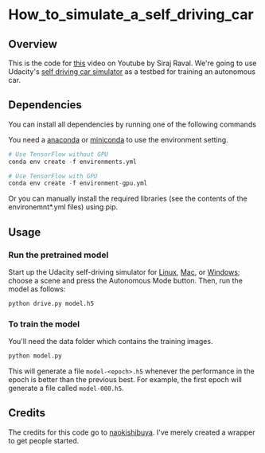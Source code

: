 # How_to_simulate_a_self_driving_car

## Overview

This is the code for [this](https://youtu.be/EaY5QiZwSP4) video on Youtube by Siraj Raval. We're going to use Udacity's [self driving car simulator](https://github.com/udacity/self-driving-car-sim) as a testbed for training an autonomous car. 

## Dependencies

You can install all dependencies by running one of the following commands

You need a [anaconda](https://www.continuum.io/downloads) or [miniconda](https://conda.io/miniconda.html) to use the environment setting.

```python
# Use TensorFlow without GPU
conda env create -f environments.yml 

# Use TensorFlow with GPU
conda env create -f environment-gpu.yml
```

Or you can manually install the required libraries (see the contents of the environemnt*.yml files) using pip.


## Usage


### Run the pretrained model

Start up the Udacity self-driving simulator for [Linux](https://d17h27t6h515a5.cloudfront.net/topher/2017/February/58983558_beta-simulator-linux/beta-simulator-linux.zip), [Mac](https://d17h27t6h515a5.cloudfront.net/topher/2017/February/58983385_beta-simulator-mac/beta-simulator-mac.zip), or [Windows](https://d17h27t6h515a5.cloudfront.net/topher/2017/February/58983318_beta-simulator-windows/beta-simulator-windows.zip); choose a scene and press the Autonomous Mode button.  Then, run the model as follows:

```python
python drive.py model.h5
```

### To train the model

You'll need the data folder which contains the training images.

```python
python model.py
```

This will generate a file `model-<epoch>.h5` whenever the performance in the epoch is better than the previous best.  For example, the first epoch will generate a file called `model-000.h5`.

## Credits

The credits for this code go to [naokishibuya](https://github.com/naokishibuya). I've merely created a wrapper to get people started.



